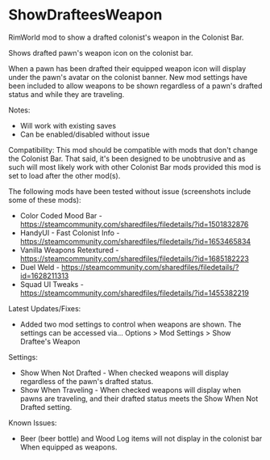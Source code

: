 # ShowDrafteesWeapon
RimWorld mod to show a drafted colonist's weapon in the Colonist Bar.

Shows drafted pawn's weapon icon on the colonist bar.

When a pawn has been drafted their equipped weapon icon will display under the pawn's avatar on the colonist banner. New mod settings have been included to allow weapons to be shown regardless of a pawn's drafted status and while they are traveling.

Notes:
- Will work with existing saves
- Can be enabled/disabled without issue

Compatibility:
This mod should be compatible with mods that don't change the Colonist Bar.
That said, it's been designed to be unobtrusive and as such will most likely work with other Colonist Bar mods provided this mod is set to load after the other mod(s). 

The following mods have been tested without issue (screenshots include some of these mods):

- Color Coded Mood Bar - https://steamcommunity.com/sharedfiles/filedetails/?id=1501832876
- HandyUI - Fast Colonist Info - https://steamcommunity.com/sharedfiles/filedetails/?id=1653465834
- Vanilla Weapons Retextured - https://steamcommunity.com/sharedfiles/filedetails/?id=1685182223
- Duel Weld - https://steamcommunity.com/sharedfiles/filedetails/?id=1628211313
- Squad UI Tweaks - https://steamcommunity.com/sharedfiles/filedetails/?id=1455382219

Latest Updates/Fixes:
- Added two mod settings to control when weapons are shown.
The settings can be accessed via... Options > Mod Settings > Show Draftee's Weapon

Settings:
- Show When Not Drafted - When checked weapons will display regardless of the pawn's drafted status.
- Show When Traveling - When checked weapons will display when pawns are traveling, and their drafted status meets the Show When Not Drafted setting.

Known Issues:
- Beer (beer bottle) and Wood Log items will not display in the colonist bar When equipped as weapons.
